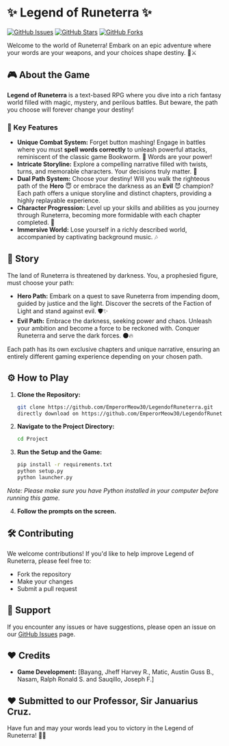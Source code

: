 # ✨ Legend of Runeterra ✨

[![GitHub Issues](https://img.shields.io/github/issues/EmperorMeow30/LegendofRuneterra)](https://github.com/EmperorMeow30/LegendofRuneterra/issues)
[![GitHub Stars](https://img.shields.io/github/stars/EmperorMeow30/LegendofRuneterra)](https://github.com/EmperorMeow30/LegendofRuneterra/stargazers)
[![GitHub Forks](https://img.shields.io/github/forks/EmperorMeow30/LegendofRuneterra)](https://github.com/EmperorMeow30/LegendofRuneterra/network/members)

Welcome to the world of Runeterra! Embark on an epic adventure where your words are your weapons, and your choices shape destiny. 📖⚔️

## 🎮 About the Game

**Legend of Runeterra** is a text-based RPG where you dive into a rich fantasy world filled with magic, mystery, and perilous battles. But beware, the path you choose will forever change your destiny!

### 🌟 Key Features

*   **Unique Combat System:** Forget button mashing! Engage in battles where you must **spell words correctly** to unleash powerful attacks, reminiscent of the classic game Bookworm. 🧠 Words are your power!
*   **Intricate Storyline:** Explore a compelling narrative filled with twists, turns, and memorable characters. Your decisions truly matter. 🤔
*   **Dual Path System:** Choose your destiny! Will you walk the righteous path of the **Hero** 😇 or embrace the darkness as an **Evil** 😈 champion? Each path offers a unique storyline and distinct chapters, providing a highly replayable experience.
*   **Character Progression:** Level up your skills and abilities as you journey through Runeterra, becoming more formidable with each chapter completed. 💪
*   **Immersive World:** Lose yourself in a richly described world, accompanied by captivating background music. 🎶

## 📜 Story

The land of Runeterra is threatened by darkness. You, a prophesied figure, must choose your path:

*   **Hero Path:**  Embark on a quest to save Runeterra from impending doom, guided by justice and the light.  Discover the secrets of the Faction of Light and stand against evil. 🛡️✨
*   **Evil Path:**  Embrace the darkness, seeking power and chaos.  Unleash your ambition and become a force to be reckoned with.  Conquer Runeterra and serve the dark forces. 🌑🔥

Each path has its own exclusive chapters and unique narrative, ensuring an entirely different gaming experience depending on your chosen path.

## ⚙️ How to Play

1.  **Clone the Repository:**
    ```bash
    git clone https://github.com/EmperorMeow30/LegendofRuneterra.git
    directly download on https://github.com/EmperorMeow30/LegendofRuneterra/releases/tag/v1.0.0-alpha
    ```
2.  **Navigate to the Project Directory:**
    ```bash
    cd Project
    ```
3.  **Run the Setup and the Game:**
    ```bash
    pip install -r requirements.txt
    python setup.py 
    python launcher.py
    ```

   *Note: Please make sure you have Python installed in your computer before running this game.*

4.  **Follow the prompts on the screen.**

## 🛠️ Contributing

We welcome contributions! If you'd like to help improve Legend of Runeterra, please feel free to:

*   Fork the repository
*   Make your changes
*   Submit a pull request

## 🤝 Support

If you encounter any issues or have suggestions, please open an issue on our [GitHub Issues](https://github.com/EmperorMeow30/LegendofRuneterra/issues) page.

## ❤️ Credits

*   **Game Development:** [Bayang, Jheff Harvey R., Matic, Austin Guss B., Nasam, Ralph Ronald S. and Sauqillo, Joseph F.]

## ❤️ Submitted to our Professor, Sir Januarius Cruz.

Have fun and may your words lead you to victory in the Legend of Runeterra! 🌟🎉
